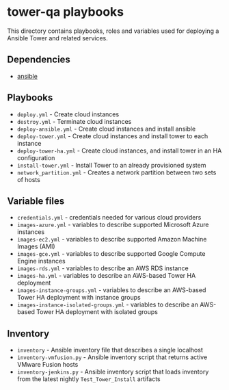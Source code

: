 tower-qa playbooks
=========================

This directory contains playbooks, roles and variables used for deploying a
Ansible Tower and related services.

## Dependencies
 * [ansible](https://github.com/ansible/ansible)

## Playbooks

 * `deploy.yml` - Create cloud instances
 * `destroy.yml` - Terminate cloud instances
 * `deploy-ansible.yml` - Create cloud instances and install ansible
 * `deploy-tower.yml` - Create cloud instances and install tower to each instance
 * `deploy-tower-ha.yml` - Create cloud instances, and install tower in an HA configuration
 * `install-tower.yml` - Install Tower to an already provisioned system
 * `network_partition.yml` - Creates a network partition between two sets of hosts

## Variable files

 * `credentials.yml` - credentials needed for various cloud providers
 * `images-azure.yml` - variables to describe supported Microsoft Azure instances
 * `images-ec2.yml` - variables to describe supported Amazon Machine Images (AMI)
 * `images-gce.yml` - variables to describe supported Google Compute Engine instances
 * `images-rds.yml` - variables to describe an AWS RDS instance
 * `images-ha.yml` - variables to describe an AWS-based Tower HA deployment
 * `images-instance-groups.yml` - variables to describe an AWS-based Tower HA deployment with instance groups
 * `images-instance-isolated-groups.yml` - variables to describe an AWS-based Tower HA deployment with isolated groups

## Inventory

 * `inventory` - Ansible inventory file that describes a single localhost
 * `inventory-vmfusion.py` - Ansible inventory script that returns active VMware Fusion hosts
 * `inventory-jenkins.py` - Ansible inventory script that loads inventory from the latest nightly `Test_Tower_Install` artifacts

